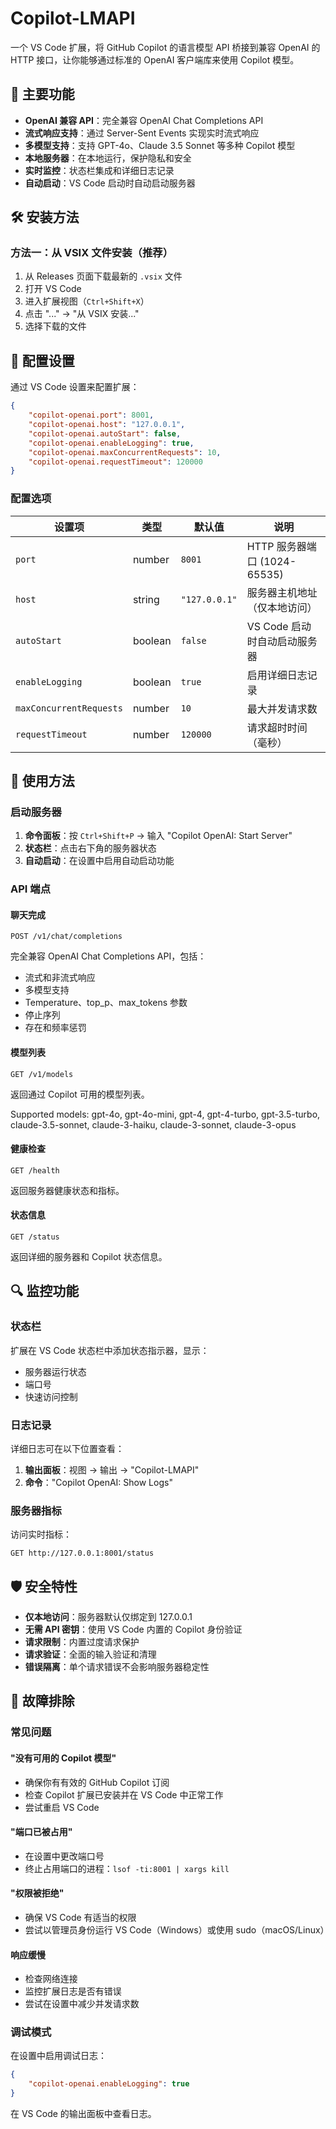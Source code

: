 # Copilot-LMAPI

一个 VS Code 扩展，将 GitHub Copilot 的语言模型 API 桥接到兼容 OpenAI 的 HTTP 接口，让你能够通过标准的 OpenAI 客户端库来使用 Copilot 模型。

## 🚀 主要功能

- **OpenAI 兼容 API**：完全兼容 OpenAI Chat Completions API
- **流式响应支持**：通过 Server-Sent Events 实现实时流式响应
- **多模型支持**：支持 GPT-4o、Claude 3.5 Sonnet 等多种 Copilot 模型
- **本地服务器**：在本地运行，保护隐私和安全
- **实时监控**：状态栏集成和详细日志记录
- **自动启动**：VS Code 启动时自动启动服务器

## 🛠️ 安装方法

### 方法一：从 VSIX 文件安装（推荐）
1. 从 Releases 页面下载最新的 `.vsix` 文件
2. 打开 VS Code
3. 进入扩展视图（`Ctrl+Shift+X`）
4. 点击 "..." → "从 VSIX 安装..."
5. 选择下载的文件

## 🔧 配置设置

通过 VS Code 设置来配置扩展：

```json
{
    "copilot-openai.port": 8001,
    "copilot-openai.host": "127.0.0.1",
    "copilot-openai.autoStart": false,
    "copilot-openai.enableLogging": true,
    "copilot-openai.maxConcurrentRequests": 10,
    "copilot-openai.requestTimeout": 120000
}
```

### 配置选项

| 设置项 | 类型 | 默认值 | 说明 |
|--------|------|--------|------|
| `port` | number | `8001` | HTTP 服务器端口 (1024-65535) |
| `host` | string | `"127.0.0.1"` | 服务器主机地址（仅本地访问）|
| `autoStart` | boolean | `false` | VS Code 启动时自动启动服务器 |
| `enableLogging` | boolean | `true` | 启用详细日志记录 |
| `maxConcurrentRequests` | number | `10` | 最大并发请求数 |
| `requestTimeout` | number | `120000` | 请求超时时间（毫秒）|

## 🎯 使用方法

### 启动服务器

1. **命令面板**：按 `Ctrl+Shift+P` → 输入 "Copilot OpenAI: Start Server"
2. **状态栏**：点击右下角的服务器状态
3. **自动启动**：在设置中启用自动启动功能

### API 端点

#### 聊天完成
```
POST /v1/chat/completions
```

完全兼容 OpenAI Chat Completions API，包括：
- 流式和非流式响应
- 多模型支持
- Temperature、top_p、max_tokens 参数
- 停止序列
- 存在和频率惩罚

#### 模型列表
```
GET /v1/models
```

返回通过 Copilot 可用的模型列表。

Supported models: gpt-4o, gpt-4o-mini, gpt-4, gpt-4-turbo, gpt-3.5-turbo, claude-3.5-sonnet, claude-3-haiku, claude-3-sonnet, claude-3-opus

#### 健康检查
```
GET /health
```

返回服务器健康状态和指标。

#### 状态信息
```
GET /status
```

返回详细的服务器和 Copilot 状态信息。

## 🔍 监控功能

### 状态栏
扩展在 VS Code 状态栏中添加状态指示器，显示：
- 服务器运行状态
- 端口号
- 快速访问控制

### 日志记录
详细日志可在以下位置查看：
1. **输出面板**：视图 → 输出 → "Copilot-LMAPI"
2. **命令**："Copilot OpenAI: Show Logs"

### 服务器指标
访问实时指标：
```
GET http://127.0.0.1:8001/status
```

## 🛡️ 安全特性

- **仅本地访问**：服务器默认仅绑定到 127.0.0.1
- **无需 API 密钥**：使用 VS Code 内置的 Copilot 身份验证
- **请求限制**：内置过度请求保护
- **请求验证**：全面的输入验证和清理
- **错误隔离**：单个请求错误不会影响服务器稳定性

## 🚨 故障排除

### 常见问题

#### "没有可用的 Copilot 模型"
- 确保你有有效的 GitHub Copilot 订阅
- 检查 Copilot 扩展已安装并在 VS Code 中正常工作
- 尝试重启 VS Code

#### "端口已被占用"
- 在设置中更改端口号
- 终止占用端口的进程：`lsof -ti:8001 | xargs kill`

#### "权限被拒绝"
- 确保 VS Code 有适当的权限
- 尝试以管理员身份运行 VS Code（Windows）或使用 sudo（macOS/Linux）

#### 响应缓慢
- 检查网络连接
- 监控扩展日志是否有错误
- 尝试在设置中减少并发请求数

### 调试模式
在设置中启用调试日志：
```json
{
    "copilot-openai.enableLogging": true
}
```

在 VS Code 的输出面板中查看日志。

